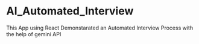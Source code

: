 # AI_Automated_Interview
This App using React Demonstarated an Automated Interview Process with the help of gemini API
